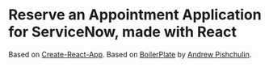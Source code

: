 # Reserve an Appointment Application for ServiceNow, made with React

Based on [Create-React-App](https://github.com/facebook/create-react-app).
Based on [BoilerPlate](https://pishchulin.medium.com/react-in-servicenow-how-to-access-the-data-a8cc4fae3912) by [Andrew Pishchulin](https://pishchulin.medium.com/react-in-servicenow-how-to-access-the-data-a8cc4fae3912).